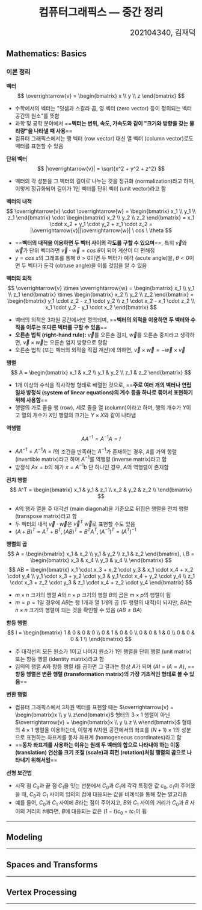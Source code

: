 <div style="text-align: center"><h1>컴퓨터그래픽스 — 중간 정리</h1></div>

<div style="text-align: right"><p style="font-size:20px">202104340, 김재덕</p></div>

## Mathematics: Basics

### 이론 정리

**벡터**
$$
\overrightarrow{v} = \begin{bmatrix}
    x \\
    y \\
    z
\end{bmatrix}
$$
- 수학에서의 벡터는 "덧셈과 스칼라 곱, 영 벡터 (zero vector) 등이 정의되는 벡터 공간의 원소"를 뜻함
- 과학 및 공학 분야에서 ==**벡터는 변위, 속도, 가속도와 같이 "크기와 방향을 갖는 물리량"을 나타낼 때 사용**==
- 컴퓨터 그래픽스에서는 행 벡터 (row vector) 대신 열 벡터 (column vector)로도 벡터를 표현할 수 있음

**단위 벡터**
$$
|\overrightarrow{v}| = \sqrt{x^2 + y^2 + z^2} 
$$
- 벡터의 각 성분을 그 벡터의 길이로 나누는 것을 정규화 (normalization)라고 하며, 이렇게 정규화되어 길이가 1인 벡터를 단위 벡터 (unit vector)라고 함

**벡터의 내적**
$$
\overrightarrow{v} \cdot \overrightarrow{w} = 
\begin{bmatrix}
x_1 \\
y_1 \\
z_1 
\end{bmatrix}
\cdot
\begin{bmatrix}
x_2 \\
y_2 \\
z_2 
\end{bmatrix}
= x_1 \cdot x_2 + y_1 \cdot y_2 + z_1 \cdot z_2
= |\overrightarrow{v}||\overrightarrow{w}| \ cos \ \theta
$$
- ==**벡터의 내적을 이용하면 두 벡터 사이의 각도를 구할 수 있으며**==, 특히 $\overrightarrow{v}$와 $\overrightarrow{w}$가 단위 벡터라면 $\overrightarrow{v} \cdot \overrightarrow{w} = cos \ \theta$이 되어 계산이 더 편해짐
- $y = cos \ x$의 그래프를 통해 $\theta > 0$이면 두 벡터가 예각 (acute angle)을, $\theta < 0$이면 두 벡터가 둔각 (obtuse angle)을 이룰 것임을 알 수 있음

**벡터의 외적**
$$
\overrightarrow{v} \times \overrightarrow{w} = 
\begin{bmatrix}
x_1 \\
y_1 \\
z_1 
\end{bmatrix}
\times
\begin{bmatrix}
x_2 \\
y_2 \\
z_2 
\end{bmatrix} = 
\begin{bmatrix}
y_1 \cdot z_2 - z_1 \cdot y_2 \\
z_1 \cdot x_2 - x_1 \cdot z_2 \\
x_1 \cdot y_2 - y_1 \cdot x_2 
\end{bmatrix}
$$
- 벡터의 외적은 3차원 공간에서만 정의되며, ==**벡터의 외적을 이용하면 두 벡터와 수직을 이루는 또다른 벡터를 구할 수 있음**==
- **오른손 법칙 (right-hand rule):** $\overrightarrow{v}$를 오른손 검지, $\overrightarrow{w}$를 오른손 중지라고 생각하면, $\overrightarrow{v} \times \overrightarrow{w}$는 오른손 엄지 방향으로 향함
- 오른손 법칙 (또는 벡터의 외적을 직접 계산)에 의하면, $\overrightarrow{v} \times \overrightarrow{w} = -\overrightarrow{w} \times \overrightarrow{v}$

**행렬**
$$
A = \begin{bmatrix}
x_1 & x_2 \\
y_1 & y_2 \\
z_1 & z_2 
\end{bmatrix}
$$
- 1개 이상의 수식을 직사각형 형태로 배열한 것으로, ==**주로 여러 개의 벡터나 연립 일차 방정식 (system of linear equations)의 계수 등을 하나로 묶어서 표현하기 위해 사용함**==
- 행렬의 가로 줄을 행 (row), 세로 줄을 열 (column)이라고 하며, 행의 개수가 $Y$이고 열의 개수가 $X$인 행렬의 크기는 $Y \times X$와 같이 나타냄

**역행렬**
$$
AA^{-1} = A^{-1}A = I
$$
- $AA^{-1} = A^{-1}A = I$의 조건을 만족하는 $A^{-1}$가 존재하는 경우, $A$를 가역 행렬 (invertible matrix)라고 하며 $A^{-1}$를 역행렬 (inverse matrix)라고 함
- 방정식 $Ax = b$의 해가 $x = A^{-1}b$ 단 하나인 경우, $A$의 역행렬이 존재함

**전치 행렬**
$$
A^T = \begin{bmatrix}
x_1 & y_1 & z_1 \\
x_2 & y_2 & z_2 \\
\end{bmatrix}
$$
- $A$의 행과 열을 주 대각선 (main diagonal)을 기준으로 뒤집은 행렬을 전치 행렬 (transpose matrix)라고 함
- 두 벡터의 내적 $\overrightarrow{v} \cdot \overrightarrow{w}$은 ${\overrightarrow{v}}^T \ \overrightarrow{w}$로 표현할 수도 있음
- $(A + B)^T = A^T + B^T, (AB)^T = {B}^T{A}^T, (A^{-1})^T = (A^{T})^{-1}$

**행렬의 곱**
$$
A = \begin{bmatrix}
x_1 & x_2 \\
y_1 & y_2 \\
z_1 & z_2 
\end{bmatrix}, \
B = \begin{bmatrix}
x_3 & x_4 \\
y_3 & y_4 \\
\end{bmatrix}
$$
$$
AB = \begin{bmatrix}
x_1 \cdot x_3 + x_2 \cdot y_3 & x_1 \cdot x_4 + x_2 \cdot y_4 \\
y_1 \cdot x_3 + y_2 \cdot y_3 & y_1 \cdot x_4 + y_2 \cdot y_4 \\
z_1 \cdot x_3 + z_2 \cdot y_3 & z_1 \cdot x_4 + z_2 \cdot y_4  
\end{bmatrix}
$$
- $m \times n$ 크기의 행렬 $A$와 $n \times p$ 크기의 행렬 $B$의 곱은 $m \times p$의 행렬이 됨
- $m = p = 1$일 경우에 $AB$는 행 1개과 열 1개의 곱 (두 행렬의 내적)이 되지만, $BA$는 $n \times n$ 크기의 행렬이 되는 것을 확인할 수 있음 ($AB \ne BA$)

**항등 행렬**
$$
I = \begin{bmatrix}
1 & 0 & 0 & 0 \\
0 & 1 & 0 & 0 \\
0 & 0 & 1 & 0 \\
0 & 0 & 0 & 1 \\
\end{bmatrix}
$$
- 주 대각선의 모든 원소가 1이고 나머지 원소가 1인 행렬을 단위 행렬 (unit matrix) 또는 항등 행렬 (identity matrix)라고 함
- 임의의 행렬 $A$와 항등 행렬 $I$를 곱하면 그 결과는 항상 $A$가 되며 ($AI = IA = A$), ==**항등 행렬은 변환 행렬 (transformation matrix)의 가장 기초적인 형태로 볼 수 있음**==

**변환 행렬**
- 컴퓨터 그래픽스에서 3차원 벡터를 표현할 때는 $\overrightarrow{v} = \begin{bmatrix}x \\ y \\ z\end{bmatrix}$ 형태의 $3 \times 1$ 행렬이 아닌 $\overrightarrow{v} = \begin{bmatrix}x \\ y \\ z \\ w\end{bmatrix}$ 형태의 $4 \times 1$ 행렬을 이용하는데, 이렇게 $N$차원 공간에서의 좌표를 $(N + 1) \times 1$의 성분으로 표현하는 좌표계를 동차 좌표계 (homogeneous coordinates)라고 함
- ==**동차 좌표계를 사용하는 이유는 원래 두 벡터의 합으로 나타내야 하는 이동 (translation) 연산을 크기 조절 (scale)과 회전 (rotation)처럼 행렬의 곱으로 나타내기 위해서임**==

**선형 보간법**
- 시작 점 $C_0$과 끝 점 $C_1$을 잇는 선분에서 $C_0$과 $C_1$에 각각 특정한 값 $c_0$, $c_1$이 주어졌을 때, $C_0$과 $C_1$ 사이의 임의의 점에 대응되는 값을 비례식을 통해 찾는 알고리즘
- 예를 들어, $C_0$과 $C_1$ 사이에 $B$라는 점이 주어지고, $B$와 $C_1$ 사이의 거리가 $C_0$과 $B$ 사이의 거리의 $t$배라면, $B$에 대응되는 값은 $(1 - t)c_0 + tc_1$이 됨 

---

## Modeling

---

## Spaces and Transforms

---

## Vertex Processing

---

